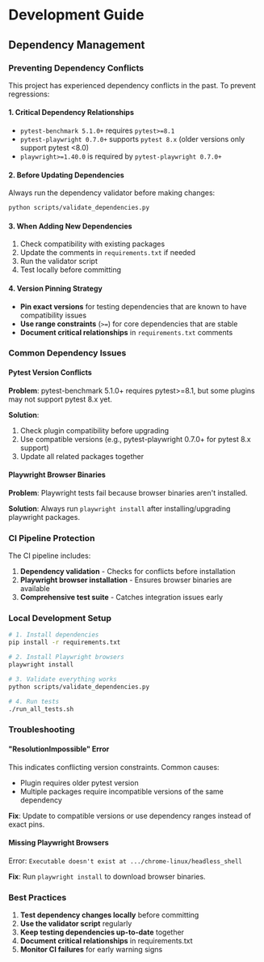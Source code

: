 # Development Guide

## Dependency Management

### Preventing Dependency Conflicts

This project has experienced dependency conflicts in the past. To prevent regressions:

#### 1. **Critical Dependency Relationships**

- `pytest-benchmark 5.1.0+` requires `pytest>=8.1`
- `pytest-playwright 0.7.0+` supports `pytest 8.x` (older versions only support pytest <8.0)
- `playwright>=1.40.0` is required by `pytest-playwright 0.7.0+`

#### 2. **Before Updating Dependencies**

Always run the dependency validator before making changes:

```bash
python scripts/validate_dependencies.py
```

#### 3. **When Adding New Dependencies**

1. Check compatibility with existing packages
2. Update the comments in `requirements.txt` if needed
3. Run the validator script
4. Test locally before committing

#### 4. **Version Pinning Strategy**

- **Pin exact versions** for testing dependencies that are known to have compatibility issues
- **Use range constraints** (`>=`) for core dependencies that are stable
- **Document critical relationships** in `requirements.txt` comments

### Common Dependency Issues

#### Pytest Version Conflicts

**Problem**: pytest-benchmark 5.1.0+ requires pytest>=8.1, but some plugins may not support pytest 8.x yet.

**Solution**:
1. Check plugin compatibility before upgrading
2. Use compatible versions (e.g., pytest-playwright 0.7.0+ for pytest 8.x support)
3. Update all related packages together

#### Playwright Browser Binaries

**Problem**: Playwright tests fail because browser binaries aren't installed.

**Solution**: Always run `playwright install` after installing/upgrading playwright packages.

### CI Pipeline Protection

The CI pipeline includes:
1. **Dependency validation** - Checks for conflicts before installation
2. **Playwright browser installation** - Ensures browser binaries are available
3. **Comprehensive test suite** - Catches integration issues early

### Local Development Setup

```bash
# 1. Install dependencies
pip install -r requirements.txt

# 2. Install Playwright browsers
playwright install

# 3. Validate everything works
python scripts/validate_dependencies.py

# 4. Run tests
./run_all_tests.sh
```

### Troubleshooting

#### "ResolutionImpossible" Error

This indicates conflicting version constraints. Common causes:
- Plugin requires older pytest version
- Multiple packages require incompatible versions of the same dependency

**Fix**: Update to compatible versions or use dependency ranges instead of exact pins.

#### Missing Playwright Browsers

Error: `Executable doesn't exist at .../chrome-linux/headless_shell`

**Fix**: Run `playwright install` to download browser binaries.

### Best Practices

1. **Test dependency changes locally** before committing
2. **Use the validator script** regularly
3. **Keep testing dependencies up-to-date** together
4. **Document critical relationships** in requirements.txt
5. **Monitor CI failures** for early warning signs
